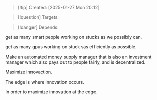 
>[!tip] Created: [2025-01-27 Mon 20:12]

>[!question] Targets: 

>[!danger] Depends: 

get as many smart people working on stucks as we possibly can.

get as many gpus working on stuck sas efficiently as possible.

Make an automated money supply manager that is also an investment manager which also pays out to people fairly, and is decentralized.

Maximize innovaction.

The edge is where innovation occurs. 

In order to maximize innovation at the edge.
